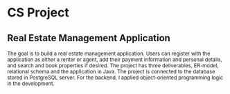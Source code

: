 # CS Project

## Real Estate Management Application

<sub> 
  The goal is to build a real estate management application. Users can register with the application as either a renter or agent, add their payment information and personal details, and search and book properties if desired. 
  The project has three deliverables, ER-model, relational schema and the application in Java. The project is connected to the database stored in PostgreSQL server. For the backend, I applied object-oriented programming logic in the development. 
  </sub>
